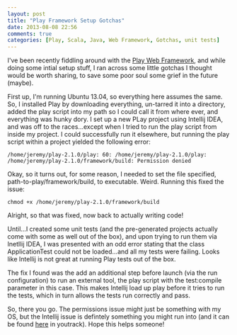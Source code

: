 ```yaml
---
layout: post
title: "Play Framework Setup Gotchas"
date: 2013-08-08 22:56
comments: true
categories: [Play, Scala, Java, Web Framework, Gotchas, unit tests] 
---
```

I've been recently fiddling around with the [Play Web Framework](http://www.playframework.com/), and while doing some intial setup stuff, I ran across some little gotchas I thought would be worth sharing, to save some poor soul some grief in the future (maybe).

First up, I'm running Ubuntu 13.04, so everything here assumes the same.
So, I installed Play by downloading everything, un-tarred it into a
directory, added the play script into my path so I could call it from
where ever, and everything was hunky dory. I set up a new PLay project
using Intellij IDEA, and was off to the races...except when I tried to
run the play script from inside my project. I could successfully run it
elsewhere, but running the play script within a project yielded the
following error:
```
/home/jeremy/play-2.1.0/play: 60: /home/jeremy/play-2.1.0/play: /home/jeremy/play-2.1.0/framework/build: Permission denied
```
Okay, so it turns out, for some reason, I needed to set the file
specified, path-to-play/framework/build, to executable. Weird. Running
this fixed the issue:
```
chmod +x /home/jeremy/play-2.1.0/framework/build
```
Alright, so that was fixed, now back to actually writing code!

Until...I created some unit tests (and the pre-generated projects
actually come with some as well out of the box), and upon trying to run
them via Inetllij IDEA, I was presented with an odd error stating that
the class ApplicationTest could not be loaded...and all my tests were
failing. Looks like Intellij is not great at running Play tests out of
the box.

The fix I found was the add an additional step before launch (via the
run configuration) to run an external tool, the play script with the test:compile
parameter in this case. This makes Intellij load up play before it tries to run the
tests, which in turn allows the tests run correctly and pass.

So, there you go. The permissions issue might just be something with my
OS, but the Intellij issue is defintely something you might run into
(and it can be found [here](http://youtrack.jetbrains.com/issue/SCL-5152) in youtrack). Hope this helps someone!

